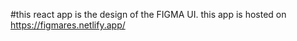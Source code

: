 #this react app is the design of the FIGMA UI.
this app is hosted on https://figmares.netlify.app/ 
